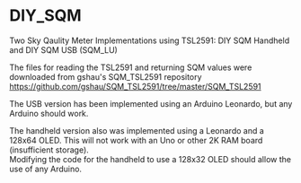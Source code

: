 # DIY_SQM
Two Sky Qaulity Meter Implementations using TSL2591:  DIY SQM Handheld and DIY SQM USB (SQM_LU)

The files for reading the TSL2591 and returning SQM values were downloaded from gshau's SQM_TSL2591 repository
https://github.com/gshau/SQM_TSL2591/tree/master/SQM_TSL2591

The USB version has been implemented using an Arduino Leonardo, but any Arduino should work.

The handheld version also was implemented using a Leonardo and a 128x64 OLED.  This will not work with an Uno or other 2K RAM board (insufficient storage).  
Modifying the code for the handheld to use a 128x32 OLED should allow the use of any Arduino.
